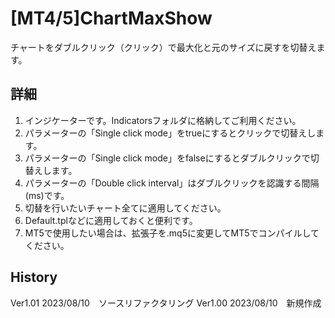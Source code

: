# [MT4/5]ChartMaxShow

チャートをダブルクリック（クリック）で最大化と元のサイズに戻すを切替えます。

## 詳細

1. インジケーターです。Indicatorsフォルダに格納してご利用ください。
1. パラメーターの「Single click mode」をtrueにするとクリックで切替えします。
1. パラメーターの「Single click mode」をfalseにするとダブルクリックで切替えします。
1. パラメーターの「Double click interval」はダブルクリックを認識する間隔(ms)です。
1. 切替を行いたいチャート全てに適用してください。
1. Default.tplなどに適用しておくと便利です。
1. MT5で使用したい場合は、拡張子を.mq5に変更してMT5でコンパイルしてください。

## History
Ver1.01 2023/08/10　ソースリファクタリング
Ver1.00 2023/08/10　新規作成
